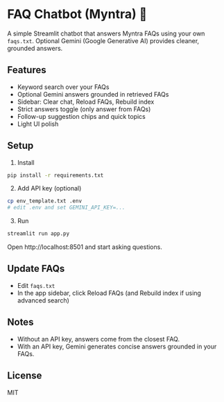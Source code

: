# FAQ Chatbot (Myntra) 🤖

A simple Streamlit chatbot that answers Myntra FAQs using your own `faqs.txt`. Optional Gemini (Google Generative AI) provides cleaner, grounded answers.

## Features

- Keyword search over your FAQs
- Optional Gemini answers grounded in retrieved FAQs
- Sidebar: Clear chat, Reload FAQs, Rebuild index
- Strict answers toggle (only answer from FAQs)
- Follow-up suggestion chips and quick topics
- Light UI polish

## Setup

1) Install
```bash
pip install -r requirements.txt
```

2) Add API key (optional)
```bash
cp env_template.txt .env
# edit .env and set GEMINI_API_KEY=...
```

3) Run
```bash
streamlit run app.py
```

Open http://localhost:8501 and start asking questions.

## Update FAQs
- Edit `faqs.txt`
- In the app sidebar, click Reload FAQs (and Rebuild index if using advanced search)

## Notes
- Without an API key, answers come from the closest FAQ.
- With an API key, Gemini generates concise answers grounded in your FAQs.

## License
MIT
